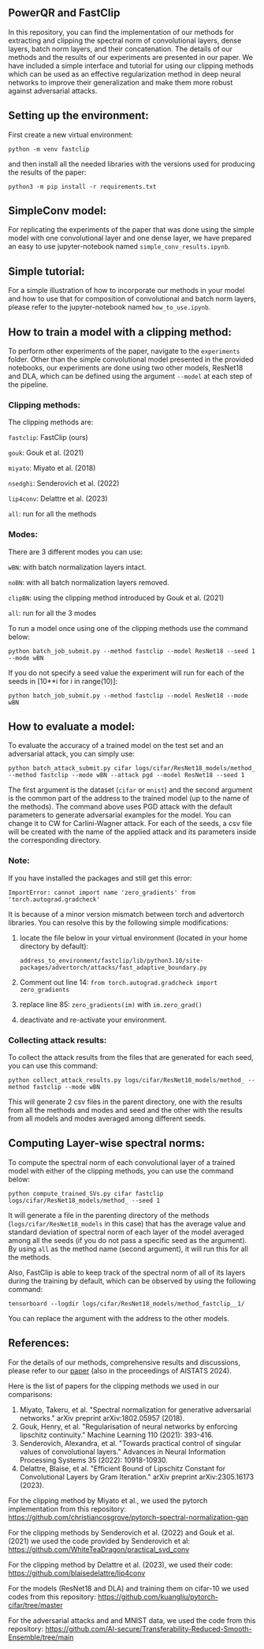 ## PowerQR and FastClip

In this repository, you can find the implementation of our methods for extracting and clipping the spectral norm of convolutional layers, dense layers, batch norm layers, and their concatenation. The details of our methods and the results of our experiments are presented in our paper. We have included a simple interface and tutorial for using our clipping methods which can be used as an effective regularization method in deep neural networks to improve their generalization and make them more robust against adversarial attacks.


## Setting up the environment:


First create a new virtual environment:

```
python -m venv fastclip
```

and then install all the needed libraries with the versions used for producing the results of the paper:

```
python3 -m pip install -r requirements.txt
```

## SimpleConv model:

For replicating the experiments of the paper that was done using the simple model with one convolutional layer and one dense layer, we have prepared an easy to use jupyter-notebook named ```simple_conv_results.ipynb```. 


## Simple tutorial:

For a simple illustration of how to incorporate our methods in your model and how to use that for composition of convolutional and batch norm layers, please refer to the jupyter-notebook named ```how_to_use.ipynb```.

## How to train a model with a clipping method:

To perform other experiments of the paper, navigate to the ```experiments``` folder. Other than the simple convolutional model presented in the provided notebooks, our experiments are done using two other models, ResNet18 and DLA, which can be defined using the argument ```--model``` at each step of the pipeline.

### Clipping methods:
The clipping methods are:

```fastclip```: FastClip (ours)

```gouk```: Gouk et al. (2021)

```miyato```: Miyato et al. (2018)

```nsedghi```: Senderovich et al. (2022)

```lip4conv```: Delattre et al. (2023)

```all```: run for all the methods

### Modes: 
There are 3 different modes you can use:

```wBN```: with batch normalization layers intact.

```noBN```: with all batch normalization layers removed.

```clipBN```: using the clipping method introduced by Gouk et al. (2021)

```all```: run for all the 3 modes


To run a model once using one of the clipping methods use the command below:

```
python batch_job_submit.py --method fastclip --model ResNet18 --seed 1 --mode wBN
```
If you do not specify a seed value the experiment will run for each of the seeds in [10**i for i in range(10)]:

```
python batch_job_submit.py --method fastclip --model ResNet18 --mode wBN
```


## How to evaluate a model:

To evaluate the accuracy of a trained model on the test set and an adversarial attack, you can simply use:

```
python batch_attack_submit.py cifar logs/cifar/ResNet18_models/method_ --method fastclip --mode wBN --attack pgd --model ResNet18 --seed 1
```
The first argument is the dataset (```cifar``` or ```mnist```) and the second argument is the common part of the address to the trained model (up to the name of the methods). The command above uses PGD attack with the default parameters to generate adversarial examples for the model. You can change it to CW for Carlini-Wagner attack. For each of the seeds, a csv file will be created with the name of the applied attack and its parameters inside the corresponding directory.

### Note:

If you have installed the packages and still get this error:

```
ImportError: cannot import name 'zero_gradients' from 'torch.autograd.gradcheck'
```

It is because of a minor version mismatch between torch and advertorch libraries. You can resolve this by the following simple modifications:

1. locate the file below in your virtual environment (located in your home directory by default):

    ```address_to_environment/fastclip/lib/python3.10/site-packages/advertorch/attacks/fast_adaptive_boundary.py```

2. Comment out line 14: ```from torch.autograd.gradcheck import zero_gradients```
3. replace line 85: ```zero_gradients(im)``` with ```im.zero_grad()```
4. deactivate and re-activate your environment.


### Collecting attack results:

To collect the attack results from the files that are generated for each seed, you can use this command:

```
python collect_attack_results.py logs/cifar/ResNet18_models/method_ --method fastclip --mode wBN
```
This will generate 2 csv files in the parent directory, one with the results from all the methods and modes and seed and the other with the results from all models and modes averaged among different seeds. 

## Computing Layer-wise spectral norms:

To compute the spectral norm of each convolutional layer of a trained model with either of the clipping methods, you can use the command below:

```
python compute_trained_SVs.py cifar fastclip logs/cifar/ResNet18_models/method_ --seed 1
```

It will generate a file in the parenting directory of the methods (```logs/cifar/ResNet18_models``` in this case) that has the average value and standard deviation of spectral norm of each layer of the model averaged among all the seeds (if you do not pass a specific seed as the argument). By using ```all``` as the method name (second argument), it will run this for all the methods.

Also, FastClip is able to keep track of the spectral norm of all of its layers during the training by default, which can be observed by using the following command:

```
tensorboard --logdir logs/cifar/ResNet18_models/method_fastclip__1/
```

You can replace the argument with the address to the other models.


## References:

For the details of our methods, comprehensive results and discussions, please refer to our [paper](https://arxiv.org/abs/2402.16017) (also in the proceedings of AISTATS 2024).



Here is the list of papers for the clipping methods we used in our comparisons:

1. Miyato, Takeru, et al. "Spectral normalization for generative adversarial networks." arXiv preprint arXiv:1802.05957 (2018).
2. Gouk, Henry, et al. "Regularisation of neural networks by enforcing lipschitz continuity." Machine Learning 110 (2021): 393-416.
3. Senderovich, Alexandra, et al. "Towards practical control of singular values of convolutional layers." Advances in Neural Information Processing Systems 35 (2022): 10918-10930.
4. Delattre, Blaise, et al. "Efficient Bound of Lipschitz Constant for Convolutional Layers by Gram Iteration." arXiv preprint arXiv:2305.16173 (2023).

For the clipping method by Miyato et al., we used the pytorch implementation from this repository: https://github.com/christiancosgrove/pytorch-spectral-normalization-gan  

For the clipping methods by Senderovich et al. (2022) and Gouk et al. (2021) we used the code provided by Senderovich et al: https://github.com/WhiteTeaDragon/practical_svd_conv 

For the clipping method by Delattre et al. (2023), we used their code: https://github.com/blaisedelattre/lip4conv


For the models (ResNet18 and DLA) and training them on cifar-10 we used codes from this repository: https://github.com/kuangliu/pytorch-cifar/tree/master

For the adversarial attacks and and MNIST data, we used the code from this repository: https://github.com/AI-secure/Transferability-Reduced-Smooth-Ensemble/tree/main 

